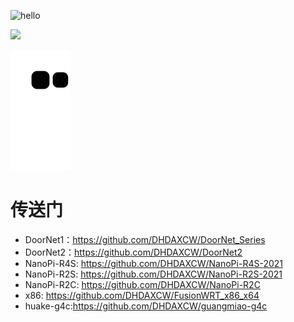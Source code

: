 
![hello](https://views.whatilearened.today/views/github/DHDAXCW/deplives.svg)

![](https://github-readme-stats.vercel.app/api?username=DHDAXCW&hide=stars&show_icons=true&theme=nord)

![](https://raw.githubusercontent.com/DHDAXCW/DHDAXCW/output/github-snake.svg)

# 传送门
- DoorNet1：https://github.com/DHDAXCW/DoorNet_Series
- DoorNet2：https://github.com/DHDAXCW/DoorNet2
- NanoPi-R4S: https://github.com/DHDAXCW/NanoPi-R4S-2021
- NanoPi-R2S: https://github.com/DHDAXCW/NanoPi-R2S-2021
- NanoPi-R2C: https://github.com/DHDAXCW/NanoPi-R2C
- x86: https://github.com/DHDAXCW/FusionWRT_x86_x64
- huake-g4c:https://github.com/DHDAXCW/guangmiao-g4c
